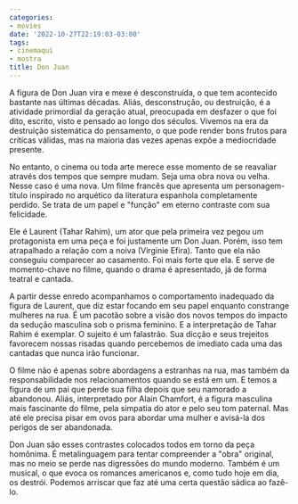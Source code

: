 ```yaml
---
categories:
- movies
date: '2022-10-27T22:19:03-03:00'
tags:
- cinemaqui
- mostra
title: Don Juan
---
```


A figura de Don Juan vira e mexe é desconstruída, o que tem acontecido bastante nas últimas décadas. Aliás, desconstrução, ou destruição, é a atividade primordial da geração atual, preocupada em desfazer o que foi dito, escrito, visto e pensado ao longo dos séculos. Vivemos na era da destruição sistemática do pensamento, o que pode render bons frutos para críticas válidas, mas na maioria das vezes apenas expõe a mediocridade presente.

No entanto, o cinema ou toda arte merece esse momento de se reavaliar através dos tempos que sempre mudam. Seja uma obra nova ou velha. Nesse caso é uma nova. Um filme francês que apresenta um personagem-título inspirado no arquético da literatura espanhola completamente perdido. Se trata de um papel e "função" em eterno contraste com sua felicidade.

Ele é Laurent (Tahar Rahim), um ator que pela primeira vez pegou um protagonista em uma peça e foi justamente um Don Juan. Porém, isso tem atrapalhado a relação com a noiva (Virginie Efira). Tanto que ela não conseguiu comparecer ao casamento. Foi mais forte que ela. E serve de momento-chave no filme, quando o drama é apresentado, já de forma teatral e cantada.

A partir desse enredo acompanhamos o comportamento inadequado da figura de Laurent, que diz estar focando em seu papel enquanto constrange mulheres na rua. É um pacotão sobre a visão dos novos tempos do impacto da sedução masculina sob o prisma feminino. E a interpretação de Tahar Rahim é exemplar. O sujeito é um falastrão. Sua dicção e seus trejeitos favorecem nossas risadas quando percebemos de imediato cada uma das cantadas que nunca irão funcionar.

O filme não é apenas sobre abordagens a estranhas na rua, mas também da responsabilidade nos relacionamentos quando se está em um. E temos a figura de um pai que perde sua filha depois que seu namorado a abandonou. Aliás, interpretado por Alain Chamfort, é a figura masculina mais fascinante do filme, pela simpatia do ator e pelo seu tom paternal. Mas até ele precisa pisar em ovos para abordar uma mulher e avisá-la dos perigos de ser abandonada.

Don Juan são esses contrastes colocados todos em torno da peça homônima. É metalinguagem para tentar compreender a "obra" original, mas no meio se perde nas digressões do mundo moderno. Também é um musical, o que evoca os romances americanos e, como tudo hoje em dia, os destrói. Podemos arriscar que faz até uma certa questão sádica ao fazê-lo.
